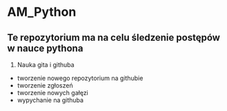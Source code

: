 # AM_Python

## Te repozytorium ma na celu śledzenie postępów w nauce pythona

1. Nauka gita i githuba

* tworzenie nowego repozytorium na githubie
* tworzenie zgłoszeń
* tworzenie nowych gałęzi
* wypychanie na githuba